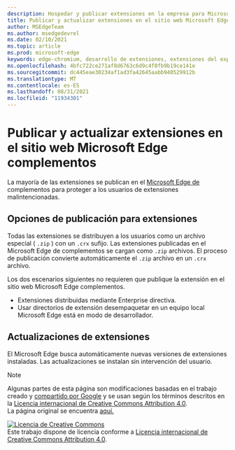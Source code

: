 ```yaml
---
description: Hospedar y publicar extensiones en la empresa para Microsoft Edge (Chromium).
title: Publicar y actualizar extensiones en el sitio web Microsoft Edge complementos
author: MSEdgeTeam
ms.author: msedgedevrel
ms.date: 02/10/2021
ms.topic: article
ms.prod: microsoft-edge
keywords: edge-chromium, desarrollo de extensiones, extensiones del explorador, complementos, centro de partners, desarrollador
ms.openlocfilehash: 4bfc722ce271af8d6763c6d9c4f0fb9b19ce141e
ms.sourcegitcommit: dc445eae30234af1ad3fa42645aabb940529912b
ms.translationtype: MT
ms.contentlocale: es-ES
ms.lasthandoff: 08/31/2021
ms.locfileid: "11934301"
---
```

# <a name="publish-and-update-extensions-in-the-microsoft-edge-add-ons-website"></a>Publicar y actualizar extensiones en el sitio web Microsoft Edge complementos  

La mayoría de las extensiones se publican en el [Microsoft Edge de][MicrosoftMicrosoftedgeInsiderAddonsEdgeextensions] complementos para proteger a los usuarios de extensiones malintencionadas.  

## <a name="publish-options-for-extensions"></a>Opciones de publicación para extensiones  

Todas las extensiones se distribuyen a los usuarios como un archivo especial \( `.zip` \) con un `.crx` sufijo.  Las extensiones publicadas en el Microsoft Edge de complementos se cargan como `.zip` archivos.  El proceso de publicación convierte automáticamente el `.zip` archivo en un `.crx` archivo.  

Los dos escenarios siguientes no requieren que publique la extensión en el sitio web Microsoft Edge complementos.  

*   Extensiones distribuidas mediante Enterprise directiva.  
*   Usar directorios de extensión desempaquetar en un equipo local Microsoft Edge está en modo de desarrollador.  

## <a name="updates-to-extensions"></a>Actualizaciones de extensiones

El Microsoft Edge busca automáticamente nuevas versiones de extensiones instaladas. Las actualizaciones se instalan sin intervención del usuario.  


<!-- image links -->

<!-- links -->  

[MicrosoftMicrosoftedgeInsiderAddonsEdgeextensions]: https://microsoftedge.microsoft.com/insider-addons/category/EdgeExtensions "Extensiones: Microsoft Edge Insider Addons | Microsoft"  

> [!NOTE]
> Algunas partes de esta página son modificaciones basadas en el trabajo creado y [compartido por Google][GoogleSitePolicies] y se usan según los términos descritos en la [Licencia internacional de Creative Commons Attribution 4.0][CCA4IL].  
> La página original se encuentra [aquí.](https://developer.chrome.com/extensions/hosting)  

[![Licencia de Creative Commons][CCby4Image]][CCA4IL]  
Este trabajo dispone de licencia conforme a [Licencia internacional de Creative Commons Attribution 4.0][CCA4IL].  

[CCA4IL]: https://creativecommons.org/licenses/by/4.0  
[CCby4Image]: https://i.creativecommons.org/l/by/4.0/88x31.png  
[GoogleSitePolicies]: https://developers.google.com/terms/site-policies  
